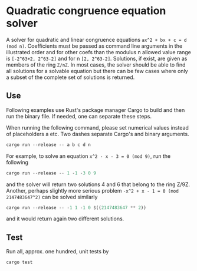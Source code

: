 # Quadratic congruence equation solver

A solver for quadratic and linear congruence equations `ax^2 + bx + c = d (mod n)`. Coefficients must be passed as command line arguments in the illustrated order and for other coefs than the modulus n allowed value range is `[-2^63+2, 2^63-2]` and for n `[2, 2^63-2]`. Solutions, if exist, are given as members of the ring `Z/nZ`. In most cases, the solver should be able to find all solutions for a solvable equation but there can be few cases where only a subset of the complete set of solutions is returned.

## Use ##
Following examples use Rust's package manager Cargo to build and then run the binary file. If needed, one can separate these steps.

When running the following command, please set numerical values instead of placeholders a etc. Two dashes separate Cargo's and binary arguments.
```Rust
cargo run --release -- a b c d n
```
For example, to solve an equation `x^2 - x - 3 = 0 (mod 9)`, run the following
```Rust
cargo run --release -- 1 -1 -3 0 9
```
and the solver will return two solutions 4 and 6 that belong to the ring Z/9Z. Another, perhaps slightly more serious problem `-x^2 + x - 1 = 0 (mod 2147483647^2)` can be solved similarly
```Rust
cargo run --release -- -1 1 -1 0 $((2147483647 ** 2))
```
and it would return again two different solutions.

## Test ##

Run all, approx. one hundred, unit tests by
```rust
cargo test
```
